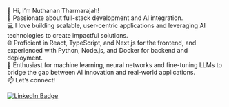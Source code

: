 👋 Hi, I’m Nuthanan Tharmarajah! <br>
🚀 Passionate about full-stack development and AI integration. <br>
💻 I love building scalable, user-centric applications and leveraging AI technologies to create impactful solutions. <br>
🌐 Proficient in React, TypeScript, and Next.js for the frontend, and experienced with Python, Node.js, and Docker for backend and deployment. <br>
🤖 Enthusiast for machine learning, neural networks and fine-tuning LLMs to bridge the gap between AI innovation and real-world applications. <br> 
📫 Let’s connect!

<div id="badges">
  <a href="https://www.linkedin.com/in/nuthanan-tharmarajah">
    <img src="https://img.shields.io/badge/LinkedIn-blue?style=for-the-badge&logo=linkedin&logoColor=white" alt="LinkedIn Badge"/>
  </a>
</div>


<!--
**nuthanan06/nuthanan06** is a ✨ _special_ ✨ repository because its `README.md` (this file) appears on your GitHub profile.

Here are some ideas to get you started:

- 🔭 I’m currently working on ...
- 🌱 I’m currently learning ...
- 👯 I’m looking to collaborate on ...
- 🤔 I’m looking for help with ...
- 💬 Ask me about ...
- 📫 How to reach me: ...
- 😄 Pronouns: ...
- ⚡ Fun fact: ...
-->
